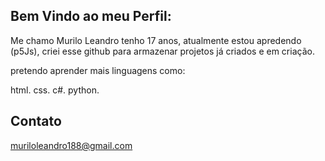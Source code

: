## Bem Vindo ao meu Perfil:

Me chamo Murilo Leandro tenho 17 anos, atualmente estou apredendo (p5Js), 
criei esse github para armazenar projetos já criados e em criação.

pretendo aprender mais linguagens como:

html.
css.
c#.
python.

## Contato
muriloleandro188@gmail.com

